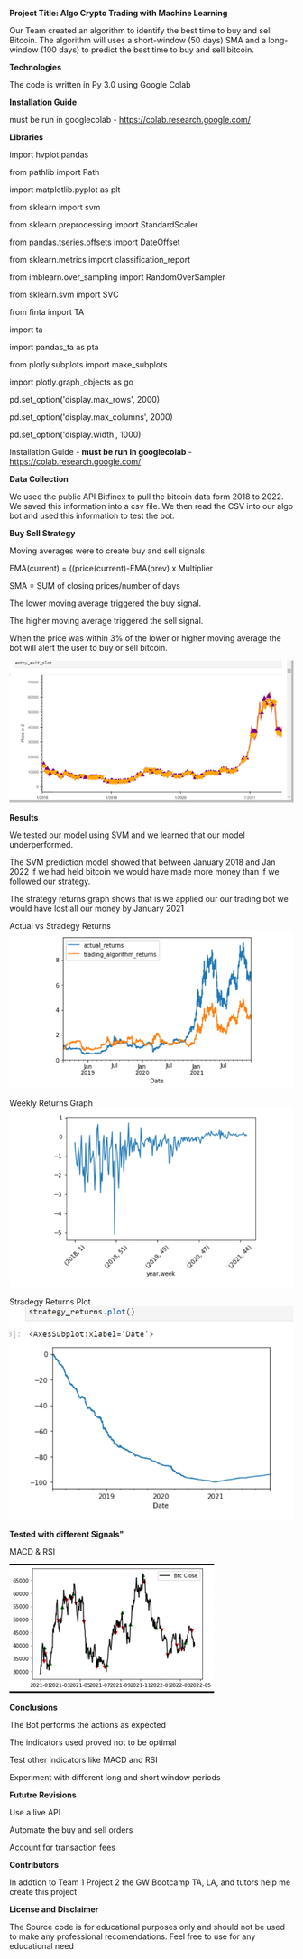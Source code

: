 **Project Title: Algo Crypto Trading with Machine Learning** 

Our Team created an algorithm to identify the best time to buy and sell Bitcoin.  The algorithm will  uses  a short-window (50 days) SMA and a long-window (100 days) to predict the best time to buy and sell bitcoin.





**Technologies** 

The code is written in Py 3.0 using Google Colab

**Installation Guide** 

must be run in googlecolab - https://colab.research.google.com/

**Libraries**

import hvplot.pandas

from pathlib import Path

import matplotlib.pyplot as plt

from sklearn import svm

from sklearn.preprocessing import StandardScaler

from pandas.tseries.offsets import DateOffset

from sklearn.metrics import classification_report

from imblearn.over_sampling import RandomOverSampler

from sklearn.svm import SVC

from finta import TA

import ta

import pandas_ta as pta

from plotly.subplots import make_subplots

import plotly.graph_objects as go

pd.set_option('display.max_rows', 2000)

pd.set_option('display.max_columns', 2000)

pd.set_option('display.width', 1000)

Installation Guide - **must be run in googlecolab** - https://colab.research.google.com/

**Data Collection** 

We used the public API Bitfinex to pull the bitcoin data form 2018 to 2022.  
We saved this information into a csv file. 
We then read the CSV into our algo bot and used this information to test the bot.

**Buy Sell Strategy** 

Moving averages were to create buy and sell signals

EMA(current) = ((price(current)-EMA(prev) x Multiplier 

SMA = SUM of closing prices/number of days

The lower moving average triggered the buy signal.

The higher moving average triggered the sell signal.

When the price  was within 3% of the lower or higher moving average the bot will alert the user to buy or sell bitcoin.

![](EntryExitplots.png)

**Results**

We tested our model using SVM and we learned that our model underperformed. 

The SVM prediction model showed that between January 2018 and  Jan 2022 if we had held bitcoin we would have made more money than if we followed our strategy.  

The strategy returns graph shows that is we applied our our trading bot we would have lost all our money by January 2021

Actual vs Stradegy Returns
![](ACTUAL_VS_STR_RETURNS.png)

Weekly Returns Graph
![](WEEKLY_RETURN_PLOT.png)

Stradegy Returns Plot 
![](STRRETURNPLOT(1).png)

**Tested with different Signals"**

MACD & RSI 

![](MACD_RSI.png)

**Conclusions**

The Bot performs the actions as expected 

The indicators used proved not to be optimal

Test other indicators like MACD and RSI

Experiment with different long and short window periods

**Fututre Revisions**

Use a live API

Automate the buy and sell orders

Account for transaction fees





**Contributors** 

In addtion to Team 1 Project 2 the GW Bootcamp TA, LA, and tutors help me create this project

**License and Disclaimer** 

The Source code is for educational purposes only and should not be used to make any professional recomendations. Feel free to use for any educational need